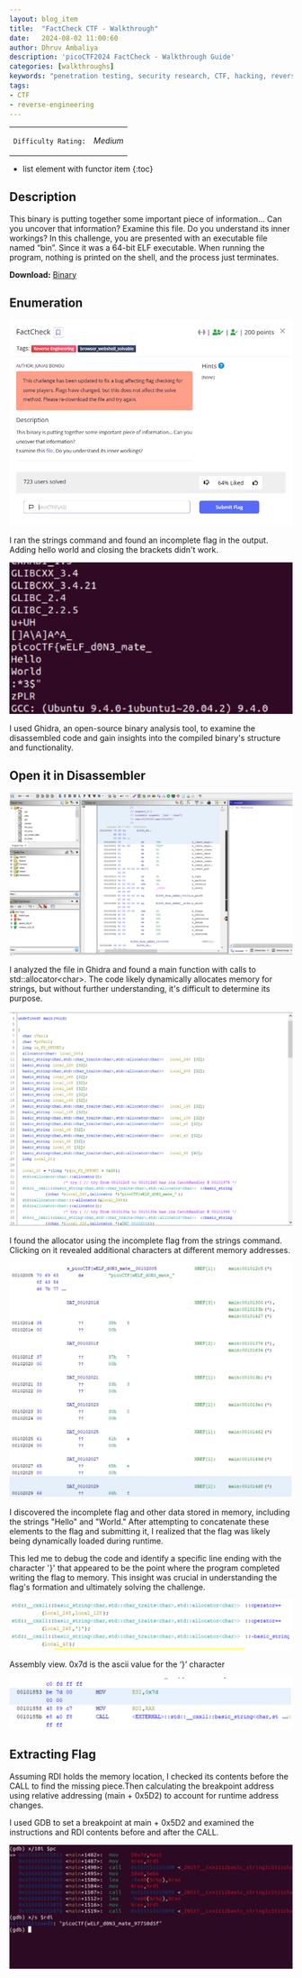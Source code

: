 ```yaml
---
layout: blog_item
title:  "FactCheck CTF - Walkthrough"
date:   2024-08-02 11:00:60
author: Dhruv Ambaliya
description: 'picoCTF2024 FactCheck - Walkthrough Guide'
categories: [walkthroughs]
keywords: "penetration testing, security research, CTF, hacking, reverse engineering, pen testing tools, cheat sheet, hacking blog, security blog, hacking tutorials, security tutorials, CTFS walkthroughs, boot2root, walkthroughs, hacking tools, hacking tools documentation, testing tools" 
tags:
- CTF
- reverse-engineering
---
```



<div class="coffee-rating">
<table>
      <tbody>
        <tr>
           <td>
               <p><code>Difficulty Rating:</code></p>
           </td>
           <td>
               <p><i class="fa fa-solid fa-fire"> Medium</i></p>
           </td>
        </tr>
      </tbody>
</table>
</div>

* list element with functor item
{:toc}

## Description

This binary is putting together some important piece of information... Can you uncover that information? Examine this file. Do you understand its inner workings? In this challenge, you are presented with an executable file named “bin”. Since it was a
64-bit ELF executable. When running the program, nothing is printed on the shell, and the process just terminates.

**Download:** [Binary](https://artifacts.picoctf.net/c_titan/191/bin)


## Enumeration

![factcheck_des](/img/blog/factCheck/factcheck_des.webp)

I ran the strings command and found an incomplete flag in the output. Adding hello world and closing the brackets didn't work.

![exec](/img/blog/factCheck/exec.png)

I used Ghidra, an open-source binary analysis tool, to examine the disassembled code and gain insights into the compiled binary's structure and functionality.

## Open it in Disassembler

![ghidra](/img/blog/factCheck/ghidra.png)

I analyzed the file in Ghidra and found a main function with calls to std::allocator&lt;char&gt;. The code likely dynamically allocates memory for strings, but without further understanding, it's difficult to determine its purpose.

![decompile](/img/blog/factCheck/decompile.png)

I found the allocator using the incomplete flag from the strings command. Clicking on it revealed additional characters at different memory addresses.

![incomplete_flag](/img/blog/factCheck/incomplete_flag.png)

I discovered the incomplete flag and other data stored in memory, including the strings "Hello" and "World." After attempting to concatenate these elements to the flag and submitting it, I realized that the flag was likely being dynamically loaded during runtime. 

This led me to debug the code and identify a specific line ending with the character '}' that appeared to be the point where the program completed writing the flag to memory. This insight was crucial in understanding the flag's formation and ultimately solving the challenge.

![incomplete_flag2](/img/blog/factCheck/incomplete_flag2.png)

Assembly view. 0x7d is the ascii value for the ‘}’ character

![assembly_view](/img/blog/factCheck/assembly_view.png)

## Extracting Flag

Assuming RDI holds the memory location, I checked its contents before the CALL to find the missing piece.Then calculating the breakpoint address using relative addressing (main + 0x5D2) to account for runtime address changes.

I used GDB to set a breakpoint at main + 0x5D2 and examined the instructions and RDI contents before and after the CALL.

![flag](/img/blog/factCheck/flag.png)

